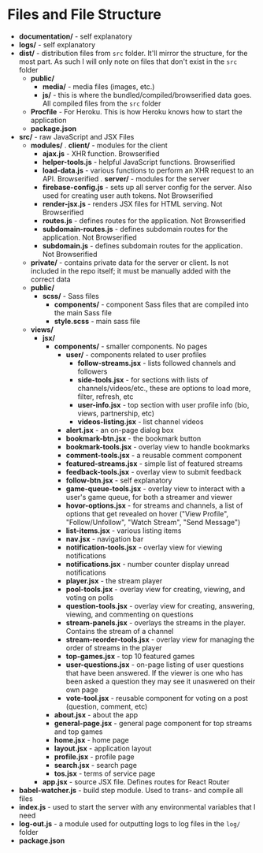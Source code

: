 # Files and File Structure


- **documentation/** - self explanatory
- **logs/** - self explanatory
- **dist/** - distribution files from `src` folder. It'll mirror the structure, for the most part. As such I will only note on files that don't exist in the `src` folder
  - **public/**
    - **media/** - media files (images, etc.)
    - **js/** - this is where the bundled/compiled/browserified data goes. All compiled files from the `src` folder
  - **Procfile** - For Heroku. This is how Heroku knows how to start the application
  - **package.json**
- **src/** - raw JavaScript and JSX Files
  - **modules/**
    . **client/** - modules for the client
      - **ajax.js** - XHR function. Browserified
      - **helper-tools.js** - helpful JavaScript functions. Browserified
      - **load-data.js** - various functions to perform an XHR request to an API. Browserified
    . **server/** - modules for the server
      - **firebase-config.js** - sets up all server config for the server. Also used for creating user auth tokens. Not Browserified
      - **render-jsx.js** - renders JSX files for HTML serving. Not Browserified
      - **routes.js** - defines routes for the application. Not Browserified
      - **subdomain-routes.js** - defines subdomain routes for the application. Not Browserified
      - **subdomain.js** - defines subdomain routes for the application. Not Browserified
  - **private/** - contains private data for the server or client. Is not included in the repo itself; it must be manually added with the correct data
  - **public/**
    - **scss/** - Sass files
      - **components/** - component Sass files that are compiled into the main Sass file
      - **style.scss** - main sass file
  - **views/**
    - **jsx/**
      - **components/** - smaller components. No pages
        - **user/** - components related to user profiles
          - **follow-streams.jsx** - lists followed channels and followers
          - **side-tools.jsx** - for sections with lists of channels/videos/etc., these are options to load more, filter, refresh, etc
          - **user-info.jsx** - top section with user profile info (bio, views, partnership, etc)
          - **videos-listing.jsx** - list channel videos
        - **alert.jsx** - an on-page dialog box
        - **bookmark-btn.jsx** - the bookmark button
        - **bookmark-tools.jsx** - overlay view to handle bookmarks
        - **comment-tools.jsx** - a reusable comment component
        - **featured-streams.jsx** - simple list of featured streams
        - **feedback-tools.jsx** - overlay view to submit feedback
        - **follow-btn.jsx** - self explanatory
        - **game-queue-tools.jsx** - overlay view to interact with a user's game queue, for both a streamer and viewer
        - **hovor-options.jsx** - for streams and channels, a list of options that get revealed on hover ("View Profile", "Follow/Unfollow", "Watch Stream", "Send Message")
        - **list-items.jsx** - various listing items
        - **nav.jsx** - navigation bar
        - **notification-tools.jsx** - overlay view for viewing notifications
        - **notifications.jsx** - number counter display unread notifications
        - **player.jsx** - the stream player
        - **pool-tools.jsx** - overlay view for creating, viewing, and voting on polls
        - **question-tools.jsx** - overlay view for creating, answering, viewing, and commenting on questions
        - **stream-panels.jsx** - overlays the streams in the player. Contains the stream of a channel
        - **stream-reorder-tools.jsx** - overlay view for managing the order of streams in the player
        - **top-games.jsx** - top 10 featured games
        - **user-questions.jsx** - on-page listing of user questions that have been answered. If the viewer is one who has been asked a question they may see it unaswered on their own page
        - **vote-tool.jsx** - reusable component for voting on a post (question, comment, etc)
      - **about.jsx** - about the app
      - **general-page.jsx** - general page component for top streams and top games
      - **home.jsx** - home page
      - **layout.jsx** - application layout
      - **profile.jsx** - profile page
      - **search.jsx** - search page
      - **tos.jsx** - terms of service page
    - **app.jsx** - source JSX file. Defines routes for React Router
- **babel-watcher.js** - build step module. Used to trans- and compile all files
- **index.js** - used to start the server with any environmental variables that I need
- **log-out.js** - a module used for outputting logs to log files in the `log/` folder
- **package.json**
